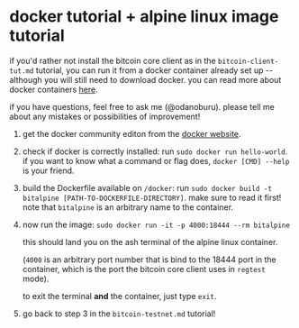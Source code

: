 # docker tutorial + alpine linux image tutorial

if you'd rather not install the bitcoin core client as in the
`bitcoin-client-tut.md` tutorial, you can run it from a docker
container already set up -- although you will still need to download
docker. you can read more about docker
containers [here](https://www.docker.com/what-container).

if you have questions, feel free to ask me (@odanoburu). please tell
me about any mistakes or possibilities of improvement!

1. get the docker community editon from
   the [docker website](https://docs.docker.com/engine/installation/).

2. check if docker is correctly installed: run `sudo docker run
   hello-world`. if you want to know what a command or flag does,
   `docker [CMD] --help` is your friend.

3. build the Dockerfile available on `/docker`: run `sudo docker build
   -t bitalpine [PATH-TO-DOCKERFILE-DIRECTORY]`. make sure to read it
   first!  note that `bitalpine` is an arbitrary name to the
   container.

4. now run the image: `sudo docker run -it -p 4000:18444 --rm
   bitalpine`
		
	this should land you on the ash terminal of the alpine linux
    container.
	
	(`4000` is an arbitrary port number that is bind to the 18444 port
    in the container, which is the port the bitcoin core client uses
    in `regtest` mode).
	
	to exit the terminal **and** the container, just type `exit`.

5. go back to step 3 in the `bitcoin-testnet.md` tutorial!
